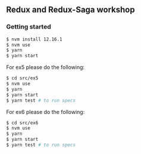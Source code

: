 ## Redux and Redux-Saga workshop

### Getting started

```sh
$ nvm install 12.16.1
$ nvm use
$ yarn
$ yarn start
```

For ex5 please do the following:

```sh
$ cd src/ex5
$ nvm use
$ yarn
$ yarn start
$ yarn test # to run specs
```

For ex6 please do the following:

```sh
$ cd src/ex6
$ nvm use
$ yarn
$ yarn start
$ yarn test # to run specs
```
